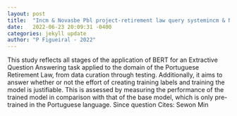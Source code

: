 ```yaml
---
layout: post
title:  "Incm & Novasbe Pbl project-retirement law query systemincm & Novasbe Pbl project-retirement law query system: improving the performance of a bert model applied "
date:   2022-06-23 20:09:31 -0400
categories: jekyll update
author: "P Figueiral - 2022"
---
```

This study reflects all stages of the application of BERT for an Extractive Question Answering task applied to the domain of the Portuguese Retirement Law, from data curation through testing. Additionally, it aims to answer whether or not the effort of creating training labels and training the model is justifiable. This is assessed by measuring the performance of the trained model in comparison with that of the base model, which is only pre-trained in the Portuguese language. Since question  Cites: Sewon Min